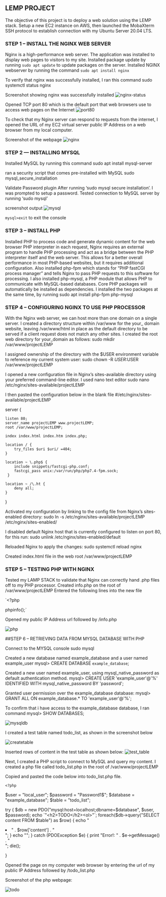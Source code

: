 ## LEMP PROJECT

The objective of this project is to deploy a web solution using the LEMP stack.
Setup a new EC2 instance on AWS, then launched the MobaXterm SSH protocol to establish connection with my Ubuntu Server 20.04 LTS.

### STEP 1 – INSTALL THE NGINX WEB SERVER

Nginx is a high-performance web server. The application was installed to display web pages to visitors to my site.
Installed package update by running `sudo apt update` to update packages on the server.
Installed NGINX webserver by running the command
`sudo apt install nginx`

To verify that nginx was successfully installed, I ran this command
sudo systemctl status nginx

Screenshot showing nginx was successfully installed
![nginx-status](images/nginx-status.png)

Opened TCP port 80 which is the default port that web browsers use to access web pages on the Internet
![port80](images/port80.png)

To check that my Nginx server can respond to requests from the internet, I opened the URL of my EC2 virtual server public IP Address on a web browser from my local computer.

Screenshot of the webpage
![nginx](images/nginx.jpg)

### STEP 2 — INSTALLING MYSQL

Installed MySQL by running this command
sudo apt install mysql-server

ran a security script that comes pre-installed with MySQL
sudo mysql_secure_installation

Validate Password plugin
After running ‘sudo mysql secure installation’. I was prompted to setup a password.
Tested connection to MySQL server by running ‘sudo mysql’

screenshot output
![mysql](images/mysql.png)

`mysql>exit` to exit the console

### STEP 3 – INSTALL PHP

Installed PHP to process code and generate dynamic content for the web browser
PHP interpreter in each request, Nginx requires an external program to handle PHP processing and act as a bridge between the PHP interpreter itself and the web server. This allows for a better overall performance in most PHP-based websites, but it requires additional configuration.
Also installed php-fpm which stands for “PHP fastCGI process manager” and tells Nginx to pass PHP requests to this software for processing. I also installed php-mysql, a PHP module that allows PHP to communicate with MySQL-based databases. Core PHP packages will automatically be installed as dependencies.
I installed the two packages at the same time, by running
sudo apt install php-fpm php-mysql

### STEP 4 – CONFIGURING NGINX TO USE PHP PROCESSOR

With the Nginx web server, we can host more than one domain on a single server.
I created a directory structure within /var/www for the your\_ domain website, leaving /var/www/html in place as the default directory to be served if a client request does not match any other sites.
I created the root web directory for your_domain as follows:
sudo mkdir /var/www/projectLEMP

I assigned ownership of the directory with the $USER environment variable to reference my current system user:
sudo chown -R $USER:$USER /var/www/projectLEMP

I opened a new configuration file in Nginx’s sites-available directory using your preferred command-line editor.
I used nano text editor
sudo nano /etc/nginx/sites-available/projectLEMP

I then pasted the configuration below in the blank file
#/etc/nginx/sites-available/projectLEMP

server {

    listen 80;
    server_name projectLEMP www.projectLEMP;
    root /var/www/projectLEMP;

    index index.html index.htm index.php;

    location / {
        try_files $uri $uri/ =404;
    }

    location ~ \.php$ {
        include snippets/fastcgi-php.conf;
        fastcgi_pass unix:/var/run/php/php7.4-fpm.sock;
     }

    location ~ /\.ht {
        deny all;
    }

}

Activated my configuration by linking to the config file from Nginx’s sites-enabled directory:
sudo ln -s /etc/nginx/sites-available/projectLEMP /etc/nginx/sites-enabled/

I disabled default Nginx host that is currently configured to listen on port 80, for this run:
sudo unlink /etc/nginx/sites-enabled/default

Reloaded Nginx to apply the changes:
sudo systemctl reload nginx

Created index.html file in the web root /var/www/projectLEMP

### STEP 5 – TESTING PHP WITH NGINX

Tested my LAMP STACK to validate that Nginx can correctly hand .php files off to my PHP processor.
Created info.php on the root of /var/www/projectLEMP
Entered the following lines into the new file

`<?php

phpinfo();`

Opened my public IP Address url followed by /info.php

![php](images/php.jpg)

##STEP 6 – RETRIEVING DATA FROM MYSQL DATABASE WITH PHP

Connect to the MYSQL console
sudo mysql

Created a new database named example_database and a user named example_user
mysql> CREATE DATABASE `example_database`;

Created a new user named example_user, using mysql_native_password as default authentication method.
mysql> CREATE USER 'example_user'@'%' IDENTIFIED WITH mysql_native_password BY 'password';

Granted user permission over the example_database database:
mysql> GRANT ALL ON example_database.\* TO 'example_user'@'%';

To confirm that i have access to the example_database database, I ran command
mysql> SHOW DATABASES;


![mysqldb](images/mysqldb.jpg)


I created a test table named todo_list, as shown in the screenshot below

![createtable](images/createtable.JPG)

Inserted rows of content in the test table as shown below:
![test_table](images/test_table.JPG)

Next, I created a PHP script to connect to MySQL and query my content. I created a php file called todo_list.php in the root of /var/www/projectLEMP

Copied and pasted the code below into todo_list.php file.

`<?php`

$user = "local_user";
$password = "Password1$";
$database = "example_database";
$table = "todo_list";

try {
  $db = new PDO("mysql:host=localhost;dbname=$database", $user, $password);
  echo `"<h2>TODO</h2><ol>"`;
  foreach($db->query("SELECT content FROM $table") as $row) {
    echo "<li>" . $row['content'] . "</li>";
  }
  echo "</ol>";
} catch (PDOException $e) {
    print "Error!: " . $e->getMessage() . "<br/>";
    die();

}


Opened the page on my computer web browser by entering the url of my public IP Address followed by /todo_list.php

Screenshot of the php webpage:

![todo](images/todo.JPG)

